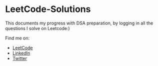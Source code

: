 # LeetCode-Solutions

This documents my progress with DSA preparation, by logging in all the questions I solve on Leetcode:)

Find me on:
- [LeetCode](https://leetcode.com/noopursharma0210/)
- [LinkedIn](https://www.linkedin.com/in/noopur-sharma/)
- [Twitter](https://twitter.com/noopurstwt)
